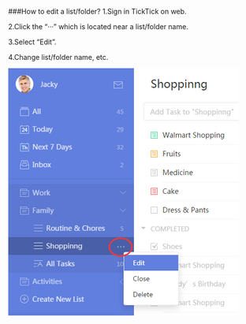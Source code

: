 ###How to edit a list/folder?
1.Sign in TickTick on web.

2.Click the “···” which is located near a list/folder name.

3.Select “Edit”.

4.Change list/folder name, etc.

![](../images/web2-editlist.png)
